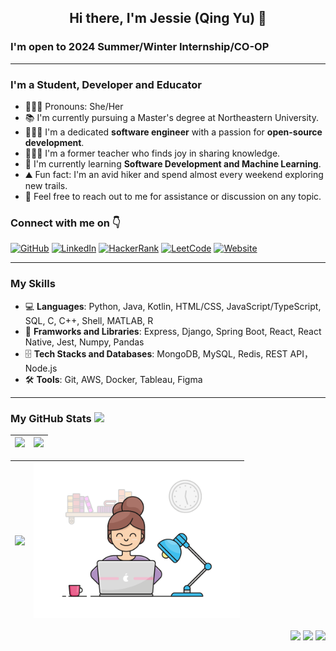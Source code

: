 <h2 align="center">Hi there, I'm Jessie (Qing Yu) 👋</h2>

### I'm open to 2024 Summer/Winter Internship/CO-OP

<hr />

### I'm a Student, Developer and Educator
- 👩🏻‍💼 Pronouns: She/Her
- 📚 I'm currently pursuing a Master's degree at Northeastern University.
- 👩🏻‍💻 I'm a dedicated **software engineer** with a passion for **open-source development**.
- 👩🏻‍🏫 I'm a former teacher who finds joy in sharing knowledge.
- 🌱 I'm currently learning **Software Development and Machine Learning**.
- ⛰️ Fun fact: I'm an avid hiker and spend almost every weekend exploring new trails.
- 💬 Feel free to reach out to me for assistance or discussion on any topic.

### Connect with me on 👇
[![GitHub](https://img.shields.io/badge/GitHub-QingYu-informational?style=flate&logo=github&logoColor=white)](https://github.com/Jessie-QingYu)
[![LinkedIn](https://img.shields.io/badge/LinkedIn-QingYu-informational?style=flat&logo=linkedin&logoColor=white)](https://www.linkedin.com/in/qing-yu-6b1803261/)
[![HackerRank](https://img.shields.io/badge/HackerRank-QingYu-informational?style=flat&logo=hackerrank&logoColor=white)](https://www.hackerrank.com/JessieQingYu)
[![LeetCode](https://img.shields.io/badge/LeetCode-QingYu-informational?style=flat&logo=leetcode&logoColor=white)]()
[![Website](https://img.shields.io/badge/Website-QingYu-informational?style=flat&logo=githubpages&logoColor=white)]()

<hr />

### My Skills
- 💻 **Languages**: Python, Java, Kotlin, HTML/CSS, JavaScript/TypeScript, SQL, C, C++, Shell, MATLAB, R
- 🧳 **Framworks and Libraries**: Express, Django, Spring Boot, React, React Native, Jest, Numpy, Pandas
- 🗄️ **Tech Stacks and Databases**: MongoDB, MySQL, Redis, REST API，Node.js
- 🛠️ **Tools**: Git, AWS, Docker, Tableau, Figma

<hr />

### My GitHub Stats <img src = "https://i.pinimg.com/originals/65/c4/f4/65c4f452571be1261e9c623f7da488ac.gif" width = 20px> 
<div align="center">
  
|<img src="https://github-readme-stats.vercel.app/api?username=Jessie-QingYu&show_icons=true&theme=gotham&hide=issues&count_private=true" width = 500px />|<img src="https://github-readme-stats.vercel.app/api/top-langs/?username=Jessie-QingYu&layout=compact&theme=gotham" width = 330px />| 
| ------------- | ------------- |

|<img src="https://github-readme-streak-stats.herokuapp.com/?user=Jessie-QingYu&theme=gotham" width = 500px />|<img src="./developer.gif" width = 330px /> |
| ------------- | ------------- |

</div>

<p align="right"> 
  <img src="https://komarev.com/ghpvc/?username=Jessie-QingYu&label=views&color=blue&style=flat"/>
  <img src="https://visitor-badge.laobi.icu/badge?page_id=Jessie-QingYu&label=visitors&color=blue&style=flat"/>
  <img src="https://img.shields.io/github/last-commit/Jessie-QingYu/Jessie-QingYu?label=updated&style=flat&color=blue">
</p>

